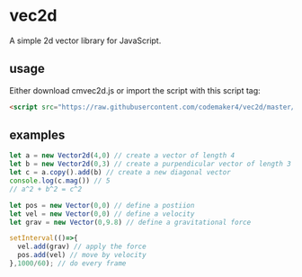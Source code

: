 # vec2d
A simple 2d vector library for JavaScript.

## usage
Either download cmvec2d.js or import the script with this script tag:

```html
<script src="https://raw.githubusercontent.com/codemaker4/vec2d/master/cmvec2d.js"></script>
```

## examples
```js
let a = new Vector2d(4,0) // create a vector of length 4
let b = new Vector2d(0,3) // create a purpendicular vector of length 3
let c = a.copy().add(b) // create a new diagonal vector
console.log(c.mag()) // 5
// a^2 + b^2 = c^2
```
```js
let pos = new Vector(0,0) // define a postiion
let vel = new Vector(0,0) // define a velocity
let grav = new Vector(0,9.8) // define a gravitational force

setInterval(()=>{
  vel.add(grav) // apply the force
  pos.add(vel) // move by velocity
},1000/60); // do every frame
```
